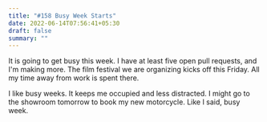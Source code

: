 ```yaml
---
title: "#158 Busy Week Starts"
date: 2022-06-14T07:56:41+05:30
draft: false
summary: ""
---
```


It is going to get busy this week. I have at least five open pull requests, and I'm making more. The film festival we are organizing kicks off this Friday. All my time away from work is spent there.

I like busy weeks. It keeps me occupied and less distracted. I might go to the showroom tomorrow to book my new motorcycle. Like I said, busy week.
